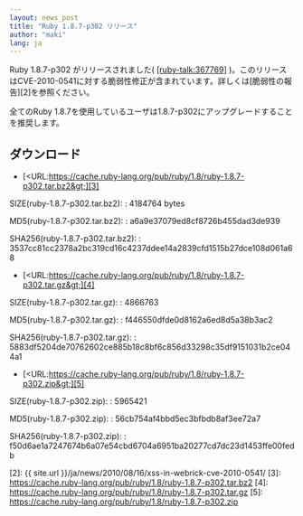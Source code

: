 ```yaml
---
layout: news_post
title: "Ruby 1.8.7-p302 リリース"
author: "maki"
lang: ja
---
```


Ruby 1.8.7-p302 がリリースされました( [\[ruby-talk:367769\]][1]
)。このリリースはCVE-2010-0541に対する脆弱性修正が含まれています。詳しくは[脆弱性の報告][2]を参照ください。

全てのRuby 1.8.7を使用しているユーザは1.8.7-p302にアップグレードすることを推奨します。

## ダウンロード

* [&lt;URL:https://cache.ruby-lang.org/pub/ruby/1.8/ruby-1.8.7-p302.tar.bz2&gt;][3]

SIZE(ruby-1.8.7-p302.tar.bz2):
: 4184764 bytes

MD5(ruby-1.8.7-p302.tar.bz2):
: a6a9e37079ed8cf8726b455dad3de939

SHA256(ruby-1.8.7-p302.tar.bz2):
: 3537cc81cc2378a2bc319cd16c4237ddee14a2839cfd1515b27dce108d061a68

* [&lt;URL:https://cache.ruby-lang.org/pub/ruby/1.8/ruby-1.8.7-p302.tar.gz&gt;][4]

SIZE(ruby-1.8.7-p302.tar.gz):
: 4866763

MD5(ruby-1.8.7-p302.tar.gz):
: f446550dfde0d8162a6ed8d5a38b3ac2

SHA256(ruby-1.8.7-p302.tar.gz):
: 5883df5204de70762602ce885b18c8bf6c856d33298c35df9151031b2ce044a1

* [&lt;URL:https://cache.ruby-lang.org/pub/ruby/1.8/ruby-1.8.7-p302.zip&gt;][5]

SIZE(ruby-1.8.7-p302.zip):
: 5965421

MD5(ruby-1.8.7-p302.zip):
: 56cb754af4bbd5ec3bfbdb8af3ee72a7

SHA256(ruby-1.8.7-p302.zip):
: f50d6ae1a7247674b6a07e54cbd6704a6951ba20277cd7dc23d1453ffe00fedb



[1]: https://blade.ruby-lang.org/ruby-talk/367769
[2]: {{ site.url }}/ja/news/2010/08/16/xss-in-webrick-cve-2010-0541/
[3]: https://cache.ruby-lang.org/pub/ruby/1.8/ruby-1.8.7-p302.tar.bz2
[4]: https://cache.ruby-lang.org/pub/ruby/1.8/ruby-1.8.7-p302.tar.gz
[5]: https://cache.ruby-lang.org/pub/ruby/1.8/ruby-1.8.7-p302.zip
